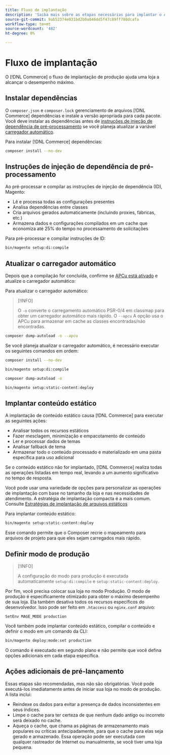 ```yaml
---
title: Fluxo de implantação
description: 'Saiba mais sobre as etapas necessárias para implantar o Adobe Commerce ou o Magento Open Source em um ambiente de produção. '
source-git-commit: 9ab52374e031bd2b0a846dd5f47c89ff788dcafa
workflow-type: tm+mt
source-wordcount: '482'
ht-degree: 0%

---
```



# Fluxo de implantação

O [!DNL Commerce] o fluxo de implantação de produção ajuda uma loja a alcançar o desempenho máximo.

## Instalar dependências

O `composer.json` e `composer.lock` gerenciamento de arquivos [!DNL Commerce] dependências e instale a versão apropriada para cada pacote. Você deve instalar as dependências antes de [instruções de injeção de dependência de pré-processamento](#preprocess-dependency-injection-instructions) se você planeja atualizar a variável [carregador automático](#update-the-autoloader).

Para instalar [!DNL Commerce] dependências:

```bash
composer install --no-dev
```

## Instruções de injeção de dependência de pré-processamento

Ao pré-processar e compilar as instruções de injeção de dependência (ID), Magento:

* Lê e processa todas as configurações presentes
* Analisa dependências entre classes
* Cria arquivos gerados automaticamente (incluindo proxies, fábricas, etc.)
* Armazena dados e configurações compilados em um cache que economiza até 25% do tempo no processamento de solicitações

Para pré-processar e compilar instruções de ID:

```bash
bin/magento setup:di:compile
```

## Atualizar o carregador automático

Depois que a compilação for concluída, confirme se [APCu está ativado](https://devdocs.magento.com/guides/v2.4/performance-best-practices/software.html#php-settings) e atualize o carregador automático:

Para atualizar o carregador automático:

>[!INFO]
>
>O `-o` converte o carregamento automático PSR-0/4 em classmap para obter um carregador automático mais rápido. O `--apcu` A opção usa o APCu para armazenar em cache as classes encontradas/não encontradas.

```bash
composer dump-autoload -o --apcu
```

Se você planeja atualizar o carregador automático, é necessário executar os seguintes comandos em ordem:

```bash
composer install --no-dev
```

```bash
bin/magento setup:di:compile
```

```bash
composer dump-autoload -o
```

```bash
bin/magento setup:static-content:deploy
```

## Implantar conteúdo estático

A implantação de conteúdo estático causa [!DNL Commerce] para executar as seguintes ações:

* Analisar todos os recursos estáticos
* Fazer mesclagem, minimização e empacotamento de conteúdo
* Ler e processar dados de temas
* Analisar fallback de tema
* Armazenar todo o conteúdo processado e materializado em uma pasta específica para uso adicional

Se o conteúdo estático não for implantado, [!DNL Commerce] realiza todas as operações listadas em tempo real, levando a um aumento significativo no tempo de resposta.

Você pode usar uma variedade de opções para personalizar as operações de implantação com base no tamanho da loja e nas necessidades de atendimento. A estratégia de implantação compacta é a mais comum. Consulte [Estratégias de implantação de arquivos estáticos](https://devdocs.magento.com/guides/v2.4/config-guide/cli/config-cli-subcommands-static-deploy-strategies.html)

Para implantar conteúdo estático:

```bash
bin/magento setup:static-content:deploy
```

Esse comando permite que o Composer recrie o mapeamento para arquivos de projeto para que eles sejam carregados mais rápido.

## Definir modo de produção

>[!INFO]
>
>A configuração do modo para produção é executada automaticamente `setup:di:compile` e `setup:static-content:deploy`.

Por fim, você precisa colocar sua loja no modo Produção. O modo de produção é especificamente otimizado para obter o máximo desempenho de sua loja. Ela também desativa todos os recursos específicos do desenvolvedor. Isso pode ser feito em `.htaccess` ou `nginx.conf` arquivo:

`SetEnv MAGE_MODE production`

Você também pode implantar conteúdo estático, compilar o conteúdo e definir o modo em um comando da CLI:

```bash
bin/magento deploy:mode:set production
```

O comando é executado em segundo plano e não permite que você defina opções adicionais em cada etapa específica.

## Ações adicionais de pré-lançamento

Essas etapas são recomendadas, mas não são obrigatórias. Você pode executá-los imediatamente antes de iniciar sua loja no modo de produção. A lista inclui:

* Reindexe os dados para evitar a presença de dados inconsistentes em seus índices.
* Limpe o cache para ter certeza de que nenhum dado antigo ou incorreto será deixado no cache.
* Aqueça o cache, que chama as páginas de armazenamento mais populares ou críticas antecipadamente, para que o cache para elas seja gerado e armazenado. Essa operação pode ser executada com qualquer rastreador de Internet ou manualmente, se você tiver uma loja pequena.

